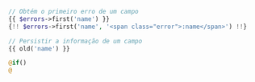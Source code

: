 ```php
// Obtém o primeiro erro de um campo
{{ $errors->first('name') }}
{!! $errors->first('name', '<span class="error">:name</span>') !!}

// Persistir a informação de um campo
{{ old('name') }}

@if()
@
```
<!--stackedit_data:
eyJoaXN0b3J5IjpbMTA1NzM5OTI1Ml19
-->